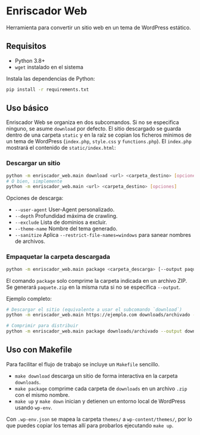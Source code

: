 # Enriscador Web

Herramienta para convertir un sitio web en un tema de WordPress estático.

## Requisitos

- Python 3.8+
- `wget` instalado en el sistema

Instala las dependencias de Python:

```bash
pip install -r requirements.txt
```

## Uso básico

Enriscador Web se organiza en dos subcomandos. Si no se especifica ninguno,
se asume `download` por defecto. El sitio descargado se guarda dentro de una
carpeta `static` y en la raíz se copian los ficheros mínimos de un tema de
WordPress (`index.php`, `style.css` y `functions.php`). El `index.php`
mostrará el contenido de `static/index.html`:

### Descargar un sitio

```bash
python -m enriscador_web.main download <url> <carpeta_destino> [opciones]
# O bien, simplemente
python -m enriscador_web.main <url> <carpeta_destino> [opciones]
```

Opciones de descarga:

- `--user-agent` User-Agent personalizado.
- `--depth` Profundidad máxima de crawling.
- `--exclude` Lista de dominios a excluir.
- `--theme-name` Nombre del tema generado.
- `--sanitize` Aplica `--restrict-file-names=windows` para sanear nombres de archivos.

### Empaquetar la carpeta descargada

```bash
python -m enriscador_web.main package <carpeta_descarga> [--output paquete.zip]
```

El comando `package` solo comprime la carpeta indicada en un archivo ZIP. Se generará `paquete.zip` en la misma ruta si no se especifica `--output`.

Ejemplo completo:

```bash
# Descargar el sitio (equivalente a usar el subcomando `download`)
python -m enriscador_web.main https://ejemplo.com downloads/archivado --theme-name MiTema --depth 1

# Comprimir para distribuir
python -m enriscador_web.main package downloads/archivado --output downloads/archivado.zip
```

## Uso con Makefile

Para facilitar el flujo de trabajo se incluye un `Makefile` sencillo.

- `make download` descarga un sitio de forma interactiva en la carpeta `downloads`.
- `make package` comprime cada carpeta de `downloads` en un archivo `.zip` con el mismo nombre.
- `make up` y `make down` inician y detienen un entorno local de WordPress usando `wp-env`.

Con `.wp-env.json` se mapea la carpeta `themes/` a `wp-content/themes/`, por lo que puedes copiar los temas allí para probarlos ejecutando `make up`.

